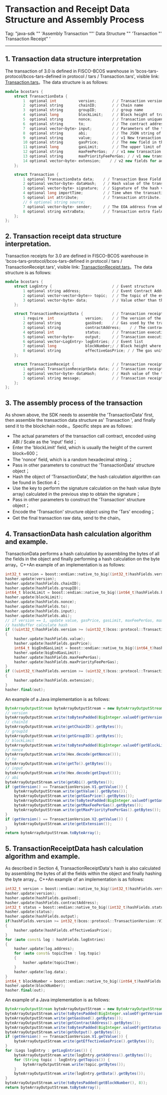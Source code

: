 # Transaction and Receipt Data Structure and Assembly Process

Tag: "java-sdk "" 'Assembly Transaction ""' Data Structure "" 'Transaction "' Transaction Receipt" '

---

## 1. Transaction data structure interpretation

The transaction of 3.0 is defined in FISCO-BCOS warehouse in 'bcos-tars-protocol/bcos-tars-defined in protocol / tars / Transaction.tars', visible link: [Transaction.tars](https://github.com/FISCO-BCOS/FISCO-BCOS/blob/master/bcos-tars-protocol/bcos-tars-protocol/tars/Transaction.tars)。The data structure is as follows:

```c++
module bcostars {
    struct TransactionData {
        1  optional int          version;       / / Transaction version number. Currently, there are three types of transactions: v0, v1, and v2.
        2  optional string       chainID;       / / Chain name
        3  optional string       groupID;       / / group name
        4  optional long         blockLimit;    / / Block height of transaction limit execution
        5  optional string       nonce;         / / Transaction uniqueness identification
        6  optional string       to;            / / The contract address of the transaction call.
        7  optional vector<byte> input;         / / Parameters of the transaction call contract, encoded by ABI / Scale
        8  optional string       abi;           / / The JSON string of the ABI. We recommend that you add the ABI when deploying a contract.
        9  optional string       value;         / / v1 New transaction field, original transfer amount
        10 optional string       gasPrice;      / / The new field in the v1 transaction. The unit price of gas during execution(gas/wei)
        11 optional long         gasLimit;      / / The upper limit of the gas used when the transaction is executed.
        12 optional string       maxFeePerGas;  / / v1 new transaction field, EIP1559 reserved field
        13 optional string       maxPriorityFeePerGas; / / v1 new transaction field, EIP1559 reserved field
        14 optional vector<byte> extension;    / / v2 new fields for additional storage
    };

    struct Transaction {
        1 optional TransactionData data;    / / Transaction Base Field
        2 optional vector<byte> dataHash;   / / Hash value of the transaction base field data
        3 optional vector<byte> signature;  / / Signature of the hash value byte of the transaction base field data
        4 optional long importTime;         / / Time when the transaction arrives in the trading pool
        5 optional int attribute;           / / Transaction attribute. EVM transaction is 1. Default value: 0；WASM deal for 2；WASM deployment deal is 2|| 8;
        // 6 optional string source;
        7 optional vector<byte> sender;     / / The EOA address from which the transaction originated
        8 optional string extraData;        / / Transaction extra field, which does not calculate the hash
    };
};
```

## 2. Transaction receipt data structure interpretation.

Transaction receipts for 3.0 are defined in FISCO-BCOS warehouse in 'bcos-tars-protocol/bcos-tars-defined in protocol / tars / TransactionReceipt.tars', visible link: [TransactionReceipt.tars](https://github.com/FISCO-BCOS/FISCO-BCOS/blob/master/bcos-tars-protocol/bcos-tars-protocol/tars/TransactionReceipt.tars)。The data structure is as follows:

```c++
module bcostars {
    struct LogEntry {                           / / Event structure
        1 optional string address;              / / Event Contract Address
        2 optional vector<vector<byte>> topic;  / / The topic of the event's indexed field, up to 4
        3 optional vector<byte> data;           / / Value other than the indexed field of the event, ABI encoding
    };

    struct TransactionReceiptData {             / / Transaction receipt basis type
        1 require  int              version;    / / The version of the transaction receipt. Currently, there are v0, v1, and v2
        2 optional string           gasUsed;    / / Gas used by the transaction
        3 optional string           contractAddress;    / / The contract address of the transaction call. If the transaction is a deployment contract, the new contract address
        4 optional int              status;     / / Transaction execution status, 0 is successful；Non-0 is unsuccessful, and an error message will be written in output (Error(string) value after ABI encoding)
        5 optional vector<byte>     output;     / / Transaction execution return value
        6 optional vector<LogEntry> logEntries; / / Event list
        7 optional long             blockNumber;/ / Block height where the transaction is executed
        8 optional string           effectiveGasPrice; / / The gas unit price (gas / wei) that takes effect when the transaction is executed.
    };

    struct TransactionReceipt {                 / / Transaction receipt type
        1 optional TransactionReceiptData data; / / Transaction receipt basis type
        2 optional vector<byte> dataHash;       / / Hash value of the transaction receipt base type data
        3 optional string message;              / / Transaction receipt return information
    };
};
```

## 3. The assembly process of the transaction

As shown above, the SDK needs to assemble the 'TransactionData' first, then assemble the transaction data structure as' Transaction ', and finally send it to the blockchain node.。Specific steps are as follows:

- The actual parameters of the transaction call contract, encoded using ABI / Scale as the 'input' field；
- Enter the 'blockLimit' field, which is usually the height of the current block+600；
- The 'nonce' field, which is a random hexadecimal string.；
- Pass in other parameters to construct the 'TransactionData' structure object；
- Hash the object of 'TransactionData', the hash calculation algorithm can be found in Section 4；
- Use the key to perform the signature calculation on the hash value (byte array) calculated in the previous step to obtain the signature；
- Pass in other parameters to construct the 'Transaction' structure object；
- Encode the 'Transaction' structure object using the 'Tars' encoding；
- Get the final transaction raw data, send to the chain。

## 4. TransactionData hash calculation algorithm and example.

TransactionData performs a hash calculation by assembling the bytes of all the fields in the object and finally performing a hash calculation on the byte array。C++An example of an implementation is as follows:

```c++
int32_t version = boost::endian::native_to_big((int32_t)hashFields.version);
hasher.update(version);
hasher.update(hashFields.chainID);
hasher.update(hashFields.groupID);
int64_t blockLimit = boost::endian::native_to_big((int64_t)hashFields.blockLimit);
hasher.update(blockLimit);
hasher.update(hashFields.nonce);
hasher.update(hashFields.to);
hasher.update(hashFields.input);
hasher.update(hashFields.abi);
// if version == 1, update value, gasPrice, gasLimit, maxFeePerGas, maxPriorityFeePerGas to
// hashBuffer calculate hash
if ((uint32_t)hashFields.version >= (uint32_t)bcos::protocol::TransactionVersion::V1_VERSION)
{
    hasher.update(hashFields.value);
    hasher.update(hashFields.gasPrice);
    int64_t bigEndGasLimit = boost::endian::native_to_big((int64_t)hashFields.gasLimit);
    hasher.update(bigEndGasLimit);
    hasher.update(hashFields.maxFeePerGas);
    hasher.update(hashFields.maxPriorityFeePerGas);
}
if ((uint32_t)hashFields.version >= (uint32_t)bcos::protocol::TransactionVersion::V2_VERSION)
{
    hasher.update(hashFields.extension);
}
hasher.final(out);
```

An example of a Java implementation is as follows:

```java
ByteArrayOutputStream byteArrayOutputStream = new ByteArrayOutputStream();
// version
byteArrayOutputStream.write(toBytesPadded(BigInteger.valueOf(getVersion()), 4));
// chainId
byteArrayOutputStream.write(getChainID().getBytes());
// groupId
byteArrayOutputStream.write(getGroupID().getBytes());
// blockLimit
byteArrayOutputStream.write(toBytesPadded(BigInteger.valueOf(getBlockLimit()), 8));
// nonce
byteArrayOutputStream.write(Hex.decode(getNonce()));
// to
byteArrayOutputStream.write(getTo().getBytes());
// input
byteArrayOutputStream.write(Hex.decode(getInput()));
// abi
byteArrayOutputStream.write(getAbi().getBytes());
if (getVersion() == TransactionVersion.V1.getValue()) {
    byteArrayOutputStream.write(getValue().getBytes());
    byteArrayOutputStream.write(getGasPrice().getBytes());
    byteArrayOutputStream.write(toBytesPadded(BigInteger.valueOf(getGasLimit()), 8));
    byteArrayOutputStream.write(getMaxFeePerGas().getBytes());
    byteArrayOutputStream.write(getMaxPriorityFeePerGas().getBytes());
}
if (getVersion() == TransactionVersion.V2.getValue()) {
    byteArrayOutputStream.write(getExtension());
}
return byteArrayOutputStream.toByteArray();
```

## 5. TransactionReceiptData hash calculation algorithm and example.

As described in Section 4, TransactionReceiptData's hash is also calculated by assembling the bytes of all the fields within the object and finally hashing the byte array.。C++An example of an implementation is as follows:

```c++
int32_t version = boost::endian::native_to_big((int32_t)hashFields.version);
hasher.update(version);
hasher.update(hashFields.gasUsed);
hasher.update(hashFields.contractAddress);
int32_t status = boost::endian::native_to_big((int32_t)hashFields.status);
hasher.update(status);
hasher.update(hashFields.output);
if(hashFields.version >= int32_t(bcos::protocol::TransactionVersion::V1_VERSION))
{
    hasher.update(hashFields.effectiveGasPrice);
}
for (auto const& log : hashFields.logEntries)
{
    hasher.update(log.address);
    for (auto const& topicItem : log.topic)
    {
        hasher.update(topicItem);
    }
    hasher.update(log.data);
}
int64_t blockNumber = boost::endian::native_to_big((int64_t)hashFields.blockNumber);
hasher.update(blockNumber);
hasher.final(out);
```

An example of a Java implementation is as follows:

```java
ByteArrayOutputStream byteArrayOutputStream = new ByteArrayOutputStream();
byteArrayOutputStream.write(toBytesPadded(BigInteger.valueOf(getVersion()), 4));
byteArrayOutputStream.write(getGasUsed().getBytes());
byteArrayOutputStream.write(getContractAddress().getBytes());
byteArrayOutputStream.write(toBytesPadded(BigInteger.valueOf(getStatus()), 4));
byteArrayOutputStream.write(getOutput().getBytes());
if (getVersion() == TransactionVersion.V1.getValue()) {
    byteArrayOutputStream.write(getEffectiveGasPrice().getBytes());
}
for (Logs logEntry : getLogEntries()) {
    byteArrayOutputStream.write(logEntry.getAddress().getBytes());
    for (String topic : logEntry.getTopics()) {
        byteArrayOutputStream.write(topic.getBytes());
    }
    byteArrayOutputStream.write(logEntry.getData().getBytes());
}
byteArrayOutputStream.write(toBytesPadded(getBlockNumber(), 8));
return byteArrayOutputStream.toByteArray();
```
